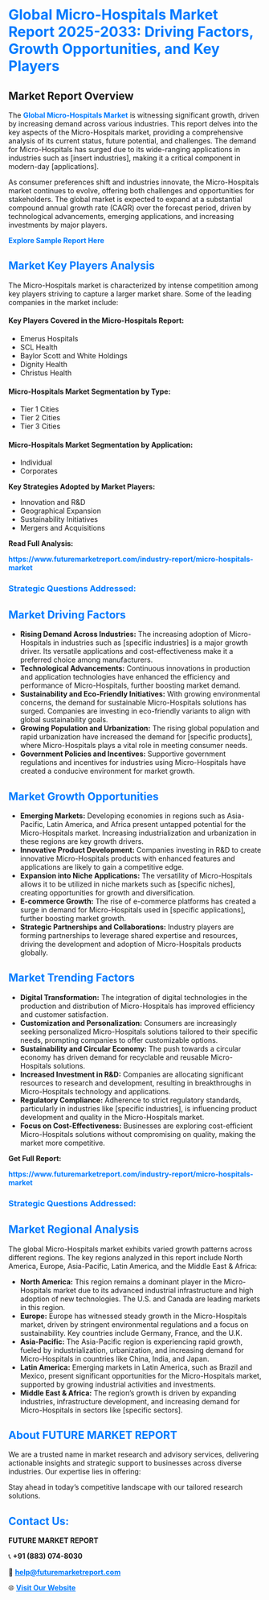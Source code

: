 <h1 style="color: #007BFF;">Global Micro-Hospitals Market Report 2025-2033: Driving Factors, Growth Opportunities, and Key Players</h1>

<section id="overview">
<h2>Market Report Overview</h2>
<p>The <a href="https://www.futuremarketreport.com/industry-report/micro-hospitals-market" style="color: #007BFF; text-decoration: none;"><strong>Global Micro-Hospitals Market</strong></a> is witnessing significant growth, driven by increasing demand across various industries. This report delves into the key aspects of the Micro-Hospitals market, providing a comprehensive analysis of its current status, future potential, and challenges. The demand for Micro-Hospitals has surged due to its wide-ranging applications in industries such as [insert industries], making it a critical component in modern-day [applications].</p>
<p>As consumer preferences shift and industries innovate, the Micro-Hospitals market continues to evolve, offering both challenges and opportunities for stakeholders. The global market is expected to expand at a substantial compound annual growth rate (CAGR) over the forecast period, driven by technological advancements, emerging applications, and increasing investments by major players.</p>
</section>

<section id="overview">
<p><a href="https://www.futuremarketreport.com/request-sample/reportId=56216" style="color: #007BFF; text-decoration: none;"><strong>Explore Sample Report Here</strong></a></p>
</section>

<section id="key-players">
<h2 style="color: #007BFF;">Market Key Players Analysis</h2>
<p>The Micro-Hospitals market is characterized by intense competition among key players striving to capture a larger market share. Some of the leading companies in the market include:</p>
<h4>Key Players Covered in the Micro-Hospitals Report:</h4>
<ul><li>Emerus Hospitals</li><li>SCL Health</li><li>Baylor Scott and White Holdings</li><li>Dignity Health</li><li>Christus Health</li></ul>
<h4>Micro-Hospitals Market Segmentation by Type:</h4>
<ul><li>Tier 1 Cities</li><li>Tier 2 Cities</li><li>Tier 3 Cities</li></ul>

<h4>Micro-Hospitals Market Segmentation by Application:</h4>
<ul><li>Individual</li><li>Corporates</li></ul>
<p><strong>Key Strategies Adopted by Market Players:</strong></p>
<ul>
<li>Innovation and R&D</li>
<li>Geographical Expansion</li>
<li>Sustainability Initiatives</li>
<li>Mergers and Acquisitions</li>
</ul>
</section>

<section>
<p><strong>Read Full Analysis: </strong></p><a href="https://www.futuremarketreport.com/industry-report/micro-hospitals-market" style="color: #007BFF; text-decoration: none;"><strong>https://www.futuremarketreport.com/industry-report/micro-hospitals-market</strong></a>
<h3 style="color: #007BFF;">Strategic Questions Addressed:</h3>
</section>

<section id="driving-factors">
<h2 style="color: #007BFF;">Market Driving Factors</h2>
<ul>
<li><strong>Rising Demand Across Industries:</strong> The increasing adoption of Micro-Hospitals in industries such as [specific industries] is a major growth driver. Its versatile applications and cost-effectiveness make it a preferred choice among manufacturers.</li>
<li><strong>Technological Advancements:</strong> Continuous innovations in production and application technologies have enhanced the efficiency and performance of Micro-Hospitals, further boosting market demand.</li>
<li><strong>Sustainability and Eco-Friendly Initiatives:</strong> With growing environmental concerns, the demand for sustainable Micro-Hospitals solutions has surged. Companies are investing in eco-friendly variants to align with global sustainability goals.</li>
<li><strong>Growing Population and Urbanization:</strong> The rising global population and rapid urbanization have increased the demand for [specific products], where Micro-Hospitals plays a vital role in meeting consumer needs.</li>
<li><strong>Government Policies and Incentives:</strong> Supportive government regulations and incentives for industries using Micro-Hospitals have created a conducive environment for market growth.</li>
</ul>
</section>

<section id="growth-opportunities">
<h2 style="color: #007BFF;">Market Growth Opportunities</h2>
<ul>
<li><strong>Emerging Markets:</strong> Developing economies in regions such as Asia-Pacific, Latin America, and Africa present untapped potential for the Micro-Hospitals market. Increasing industrialization and urbanization in these regions are key growth drivers.</li>
<li><strong>Innovative Product Development:</strong> Companies investing in R&D to create innovative Micro-Hospitals products with enhanced features and applications are likely to gain a competitive edge.</li>
<li><strong>Expansion into Niche Applications:</strong> The versatility of Micro-Hospitals allows it to be utilized in niche markets such as [specific niches], creating opportunities for growth and diversification.</li>
<li><strong>E-commerce Growth:</strong> The rise of e-commerce platforms has created a surge in demand for Micro-Hospitals used in [specific applications], further boosting market growth.</li>
<li><strong>Strategic Partnerships and Collaborations:</strong> Industry players are forming partnerships to leverage shared expertise and resources, driving the development and adoption of Micro-Hospitals products globally.</li>
</ul>
</section>

<section id="trending-factors">
<h2 style="color: #007BFF;">Market Trending Factors</h2>
<ul>
<li><strong>Digital Transformation:</strong> The integration of digital technologies in the production and distribution of Micro-Hospitals has improved efficiency and customer satisfaction.</li>
<li><strong>Customization and Personalization:</strong> Consumers are increasingly seeking personalized Micro-Hospitals solutions tailored to their specific needs, prompting companies to offer customizable options.</li>
<li><strong>Sustainability and Circular Economy:</strong> The push towards a circular economy has driven demand for recyclable and reusable Micro-Hospitals solutions.</li>
<li><strong>Increased Investment in R&D:</strong> Companies are allocating significant resources to research and development, resulting in breakthroughs in Micro-Hospitals technology and applications.</li>
<li><strong>Regulatory Compliance:</strong> Adherence to strict regulatory standards, particularly in industries like [specific industries], is influencing product development and quality in the Micro-Hospitals market.</li>
<li><strong>Focus on Cost-Effectiveness:</strong> Businesses are exploring cost-efficient Micro-Hospitals solutions without compromising on quality, making the market more competitive.</li>
</ul>
</section>

<section>
<p><strong>Get Full Report: </strong></p><a href="https://www.futuremarketreport.com/industry-report/micro-hospitals-market" style="color: #007BFF; text-decoration: none;"><strong>https://www.futuremarketreport.com/industry-report/micro-hospitals-market</strong></a>
<h3 style="color: #007BFF;">Strategic Questions Addressed:</h3>
</section>


<section id="regional-analysis">
<h2 style="color: #007BFF;">Market Regional Analysis</h2>
<p>The global Micro-Hospitals market exhibits varied growth patterns across different regions. The key regions analyzed in this report include North America, Europe, Asia-Pacific, Latin America, and the Middle East & Africa:</p>
<ul>
<li><strong>North America:</strong> This region remains a dominant player in the Micro-Hospitals market due to its advanced industrial infrastructure and high adoption of new technologies. The U.S. and Canada are leading markets in this region.</li>
<li><strong>Europe:</strong> Europe has witnessed steady growth in the Micro-Hospitals market, driven by stringent environmental regulations and a focus on sustainability. Key countries include Germany, France, and the U.K.</li>
<li><strong>Asia-Pacific:</strong> The Asia-Pacific region is experiencing rapid growth, fueled by industrialization, urbanization, and increasing demand for Micro-Hospitals in countries like China, India, and Japan.</li>
<li><strong>Latin America:</strong> Emerging markets in Latin America, such as Brazil and Mexico, present significant opportunities for the Micro-Hospitals market, supported by growing industrial activities and investments.</li>
<li><strong>Middle East & Africa:</strong> The region’s growth is driven by expanding industries, infrastructure development, and increasing demand for Micro-Hospitals in sectors like [specific sectors].</li>
</ul>
</section>

<footer>
<h2 style="color: #007BFF;">About FUTURE MARKET REPORT</h2>
<p>We are a trusted name in market research and advisory services, delivering actionable insights and strategic support to businesses across diverse industries. Our expertise lies in offering:</p>

<p>Stay ahead in today’s competitive landscape with our tailored research solutions.</p>

<h2 style="color: #007BFF;">Contact Us:</h2>
<p><strong>FUTURE MARKET REPORT</strong></p>
<p>📞 <strong>+91 (883) 074-8030</strong></p>
<p>📧 <strong><a href="mailto:help@futuremarketreport.com" style="color: #007BFF;">help@futuremarketreport.com</a></strong></p>
<p>🌐 <strong><a href="https://www.futuremarketreport.com/" style="color: #007BFF;">Visit Our Website</a></strong></p>
</footer>